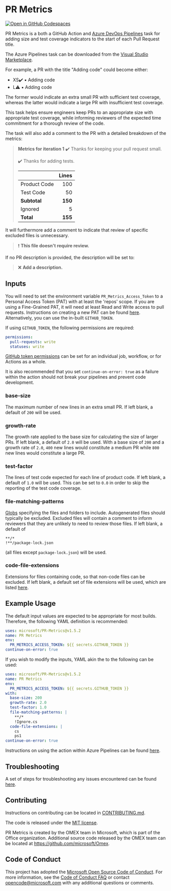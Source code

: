 # PR Metrics

[![Open in GitHub Codespaces](https://github.com/codespaces/badge.svg)](https://github.com/codespaces/new?hide_repo_select=true&repo=309438703)

PR Metrics is a both a GitHub Action and [Azure DevOps Pipelines][azuredevops]
task for adding size and test coverage indicators to the start of each Pull
Request title.

The Azure Pipelines task can be downloaded from the
[Visual Studio Marketplace][vsmarketplace].

For example, a PR with the title "Adding code" could become either:

- XS:heavy_check_mark: :black_small_square: Adding code
- L:warning: :black_small_square: Adding code

The former would indicate an extra small PR with sufficient test coverage,
whereas the latter would indicate a large PR with insufficient test coverage.

This task helps ensure engineers keep PRs to an appropriate size with
appropriate test coverage, while informing reviewers of the expected time
commitment for a thorough review of the code.

The task will also add a comment to the PR with a detailed breakdown of the
metrics:

> **Metrics for iteration 1**
> :heavy_check_mark: Thanks for keeping your pull request small.
>
> :heavy_check_mark: Thanks for adding tests.
>
> |              | Lines   |
> | ------------ | ------: |
> | Product Code |   100   |
> | Test Code    |    50   |
> | **Subtotal** | **150** |
> | Ignored      |     5   |
> | **Total**    | **155** |

It will furthermore add a comment to indicate that review of specific excluded
files is unnecessary.

> :exclamation: **This file doesn't require review.**

If no PR description is provided, the description will be set to:

> :x: **Add a description.**

## Inputs

You will need to set the environment variable `PR_Metrics_Access_Token` to a
Personal Access Token (PAT) with at least the 'repos' scope. If you are using a
Fine-Grained PAT, it will need at least Read and Write access to pull requests.
Instructions on creating a new PAT can be found [here][githubpat].
Alternatively, you can use the in-built `GITHUB_TOKEN`.

If using `GITHUB_TOKEN`, the following permissions are required:

```YAML
permissions:
  pull-requests: write
  statuses: write
```

[GitHub token permissions][github-token-pemissions] can be set for an individual
job, workflow, or for Actions as a whole.

It is also recommended that you set `continue-on-error: true` as a failure
within the action should not break your pipelines and prevent code development.

### base-size

The maximum number of new lines in an extra small PR. If left blank, a default
of `200` will be used.

### growth-rate

The growth rate applied to the base size for calculating the size of larger PRs.
If left blank, a default of `2.0` will be used. With a base size of `200` and a
growth rate of `2.0`, `400` new lines would constitute a medium PR while `800`
new lines would constitute a large PR.

### test-factor

The lines of test code expected for each line of product code. If left blank, a
default of `1.0` will be used. This can be set to `0.0` in order to skip the
reporting of the test code coverage.

### file-matching-patterns

[Globs][globs] specifying the files and folders to include. Autogenerated files
should typically be excluded. Excluded files will contain a comment to inform
reviewers that they are unlikely to need to review those files. If left blank, a
default of

```Text
**/*
!**/package-lock.json
```

(all files except `package-lock.json`) will be used.

### code-file-extensions

Extensions for files containing code, so that non-code files can be excluded. If
left blank, a default set of file extensions will be used, which are listed
[here][defaultcodefileextensions].

## Example Usage

The default input values are expected to be appropriate for most builds.
Therefore, the following YAML definition is recommended:

```YAML
uses: microsoft/PR-Metrics@v1.5.2
name: PR Metrics
env:
  PR_METRICS_ACCESS_TOKEN: ${{ secrets.GITHUB_TOKEN }}
continue-on-error: true
```

If you wish to modify the inputs, YAML akin the to the following can be used:

```YAML
uses: microsoft/PR-Metrics@v1.5.2
name: PR Metrics
env:
  PR_METRICS_ACCESS_TOKEN: ${{ secrets.GITHUB_TOKEN }}
with:
  base-size: 200
  growth-rate: 2.0
  test-factor: 1.0
  file-matching-patterns: |
    **/*
    !Ignore.cs
  code-file-extensions: |
    cs
    ps1
continue-on-error: true
```

Instructions on using the action within Azure Pipelines can be found
[here][azurepipelinestask].

## Troubleshooting

A set of steps for troubleshooting any issues encountered can be found
[here][troubleshooting].

## Contributing

Instructions on contributing can be located in [CONTRIBUTING.md][contributing].

The code is released under the [MIT license][license].

PR Metrics is created by the OMEX team in Microsoft, which is part of the Office
organization. Additional source code released by the OMEX team can be located at
<https://github.com/microsoft/Omex>.

## Code of Conduct

This project has adopted the
[Microsoft Open Source Code of Conduct][codeofconduct]. For more information,
see the [Code of Conduct FAQ][codeofconductfaq] or contact
[opencode@microsoft.com][opencodeemail] with any additional questions or
comments.

[azuredevops]: https://azure.microsoft.com/services/devops/
[vsmarketplace]: https://aka.ms/PRMetrics/AzureDevOps
[githubpat]: https://docs.github.com/github/authenticating-to-github/keeping-your-account-and-data-secure/creating-a-personal-access-token
[globs]: https://wikipedia.org/wiki/Glob_(programming)
[defaultcodefileextensions]: docs/default-code-file-extensions.md
[azurepipelinestask]: docs/azure-pipelines-task.md
[github-token-pemissions]: https://docs.github.com/actions/security-guides/automatic-token-authentication#permissions-for-the-github_token
[contributing]: .github/CONTRIBUTING.md
[license]: LICENSE.txt
[codeofconduct]: https://opensource.microsoft.com/codeofconduct/
[codeofconductfaq]: https://opensource.microsoft.com/codeofconduct/faq/
[opencodeemail]: mailto:opencode@microsoft.com
[troubleshooting]: docs/troubleshooting.md
